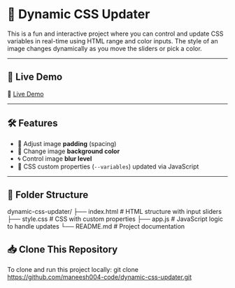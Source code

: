 # 🎨 Dynamic CSS Updater

This is a fun and interactive project where you can control and update CSS variables in real-time using HTML range and color inputs. The style of an image changes dynamically as you move the sliders or pick a color.

---

## 🚀 Live Demo

🔗 [Live Demo](https://maneesh004-code.github.io/dynamic-css-updater/)  

---


## 🛠️ Features

- 🔧 Adjust image **padding** (spacing)
- 🎨 Change image **background color**
- 🌀 Control image **blur level**
- 🧠 CSS custom properties (`--variables`) updated via JavaScript

---

## 📂 Folder Structure
dynamic-css-updater/
├── index.html # HTML structure with input sliders
├── style.css # CSS with custom properties
├── app.js # JavaScript logic to handle updates
└── README.md # Project documentation

## 📥 Clone This Repository

To clone and run this project locally:
git clone https://github.com/maneesh004-code/dynamic-css-updater.git


